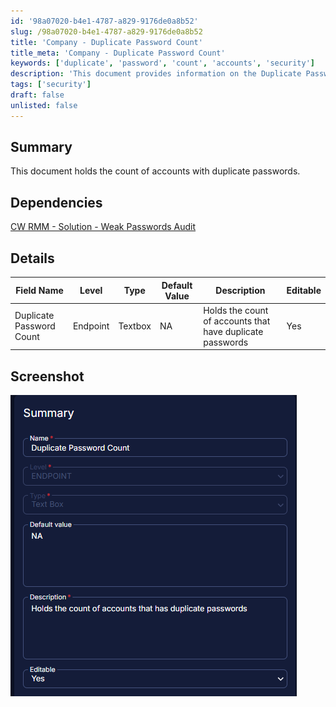```yaml
---
id: '98a07020-b4e1-4787-a829-9176de0a8b52'
slug: /98a07020-b4e1-4787-a829-9176de0a8b52
title: 'Company - Duplicate Password Count'
title_meta: 'Company - Duplicate Password Count'
keywords: ['duplicate', 'password', 'count', 'accounts', 'security']
description: 'This document provides information on the Duplicate Password Count feature, which tracks the number of accounts with duplicate passwords in ConnectWise RMM. It includes dependencies, details about the feature, and a screenshot for reference.'
tags: ['security']
draft: false
unlisted: false
---
```


## Summary

This document holds the count of accounts with duplicate passwords.

## Dependencies

[CW RMM - Solution - Weak Passwords Audit](<../../solutions/Weak Passwords Audit.md>)

## Details

| Field Name               | Level    | Type    | Default Value | Description                                          | Editable |
|--------------------------|----------|---------|---------------|------------------------------------------------------|----------|
| Duplicate Password Count  | Endpoint | Textbox | NA            | Holds the count of accounts that have duplicate passwords | Yes      |

## Screenshot

![Screenshot](../../../static/img/Company---Duplicate-Password-Count/image_1.png)



